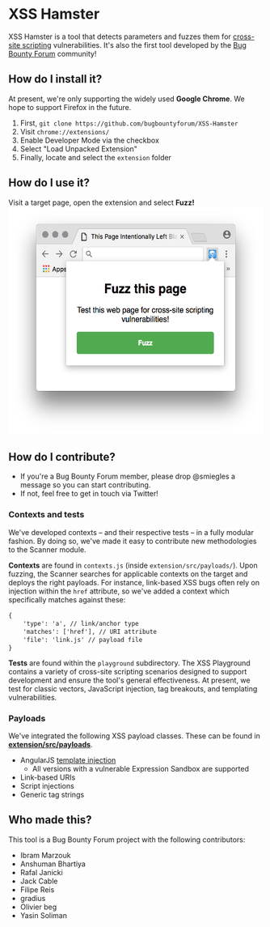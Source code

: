 # XSS Hamster

XSS Hamster is a tool that detects parameters and fuzzes them for [cross-site scripting](https://www.owasp.org/index.php/Cross-site_Scripting_(XSS)) vulnerabilities.
It's also the first tool developed by the [Bug Bounty Forum](https://bugbountyforum.com) community! 

## How do I install it?
At present, we're only supporting the widely used **Google Chrome**. We hope to support Firefox in the future.

1. First, `git clone https://github.com/bugbountyforum/XSS-Hamster`
2. Visit `chrome://extensions/`
3. Enable Developer Mode via the checkbox
4. Select "Load Unpacked Extension"
5. Finally, locate and select the `extension` folder

## How do I use it?
Visit a target page, open the extension and select **Fuzz!**
<img src="example.png" alt="Screenshot of extension Fuzz window" height="450"/>

## How do I contribute?
* If you're a Bug Bounty Forum member, please drop @smiegles a message so you can start contributing.
* If not, feel free to get in touch via Twitter!

### Contexts and tests
We've developed contexts – and their respective tests – in a fully modular fashion. By doing so, we've made it easy to contribute new methodologies to the Scanner module.

**Contexts** are found in `contexts.js` (inside `extension/src/payloads/`). Upon fuzzing, the Scanner searches for applicable contexts on the target and deploys the right payloads. For instance, link-based XSS bugs often rely on injection within the `href` attribute, so we've added a context which specifically matches against these:

```
{
    'type': 'a', // link/anchor type
    'matches': ['href'], // URI attribute
    'file': 'link.js' // payload file
}
```

**Tests** are found within the `playground` subdirectory. The XSS Playground contains a variety of cross-site scripting scenarios designed to support development and ensure the tool's general effectiveness. At present, we test for classic vectors, JavaScript injection, tag breakouts, and templating vulnerabilities.

### Payloads
We've integrated the following XSS payload classes. These can be found in [**extension/src/payloads**](https://github.com/bugbountyforum/XSS-Hamster/tree/master/extension/src/payloads).

* AngularJS [template injection](http://blog.portswigger.net/2016/01/xss-without-html-client-side-template.html)
    * All versions with a vulnerable Expression Sandbox are supported
* Link-based URIs
* Script injections 
* Generic tag strings

## Who made this?
This tool is a Bug Bounty Forum project with the following contributors:
* Ibram Marzouk
* Anshuman Bhartiya
* Rafal Janicki
* Jack Cable
* Filipe Reis
* gradius
* Olivier beg
* Yasin Soliman
